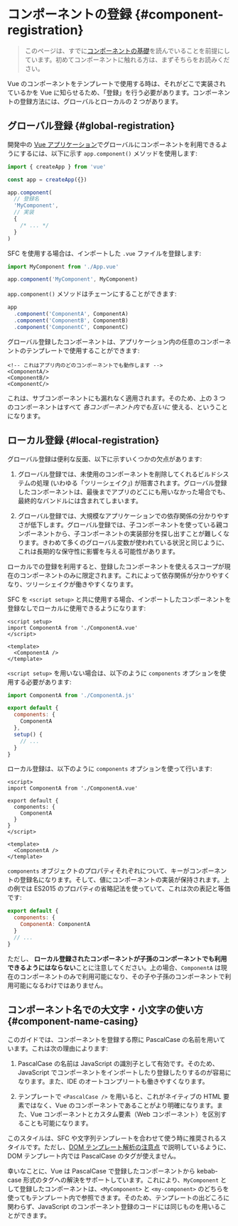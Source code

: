# コンポーネントの登録 {#component-registration}

> このページは、すでに[コンポーネントの基礎](/guide/essentials/component-basics)を読んでいることを前提にしています。初めてコンポーネントに触れる方は、まずそちらをお読みください。

<VueSchoolLink href="https://vueschool.io/lessons/vue-3-global-vs-local-vue-components" title="コンポーネントの登録について学ぶ Vue.js の無料レッスン"/>

Vue のコンポーネントをテンプレートで使用する時は、それがどこで実装されているかを Vue に知らせるため、「登録」を行う必要があります。コンポーネントの登録方法には、グローバルとローカルの 2 つがあります。

## グローバル登録 {#global-registration}

開発中の [Vue アプリケーション](/guide/essentials/application)でグローバルにコンポーネントを利用できるようにするには、以下に示す `app.component()` メソッドを使用します:

```js
import { createApp } from 'vue'

const app = createApp({})

app.component(
  // 登録名
  'MyComponent',
  // 実装
  {
    /* ... */
  }
)
```

SFC を使用する場合は、インポートした `.vue` ファイルを登録します:

```js
import MyComponent from './App.vue'

app.component('MyComponent', MyComponent)
```

`app.component()` メソッドはチェーンにすることができます:

```js
app
  .component('ComponentA', ComponentA)
  .component('ComponentB', ComponentB)
  .component('ComponentC', ComponentC)
```

グローバル登録したコンポーネントは、アプリケーション内の任意のコンポーネントのテンプレートで使用することができます:

```vue-html
<!-- これはアプリ内のどのコンポーネントでも動作します -->
<ComponentA/>
<ComponentB/>
<ComponentC/>
```

これは、サブコンポーネントにも漏れなく適用されます。そのため、上の 3 つのコンポーネントはすべて _各コンポーネント内でも互いに_ 使える、ということになります。

## ローカル登録 {#local-registration}

グローバル登録は便利な反面、以下に示すいくつかの欠点があります:

1. グローバル登録では、未使用のコンポーネントを削除してくれるビルドシステムの処理 (いわゆる「ツリーシェイク」) が阻害されます。グローバル登録したコンポーネントは、最後までアプリのどこにも用いなかった場合でも、最終的なバンドルには含まれてしまいます。

2. グローバル登録では、大規模なアプリケーションでの依存関係の分かりやすさが低下します。グローバル登録では、子コンポーネントを使っている親コンポーネントから、子コンポーネントの実装部分を探し出すことが難しくなります。きわめて多くのグローバル変数が使われている状況と同じように、これは長期的な保守性に影響を与える可能性があります。

ローカルでの登録を利用すると、登録したコンポーネントを使えるスコープが現在のコンポーネントのみに限定されます。これによって依存関係が分かりやすくなり、ツリーシェイクが働きやすくなります。

<div class="composition-api">

SFC を `<script setup>` と共に使用する場合、インポートしたコンポーネントを登録なしでローカルに使用できるようになります:

```vue
<script setup>
import ComponentA from './ComponentA.vue'
</script>

<template>
  <ComponentA />
</template>
```

 `<script setup>` を用いない場合は、以下のように `components` オプションを使用する必要があります:

```js
import ComponentA from './ComponentA.js'

export default {
  components: {
    ComponentA
  },
  setup() {
    // ...
  }
}
```

</div>
<div class="options-api">

ローカル登録は、以下のように `components` オプションを使って行います:

```vue
<script>
import ComponentA from './ComponentA.vue'

export default {
  components: {
    ComponentA
  }
}
</script>

<template>
  <ComponentA />
</template>
```

</div>

`components` オブジェクトのプロパティそれぞれについて、キーがコンポーネントの登録名になります。そして、値にコンポーネントの実装が保持されます。上の例では ES2015 のプロパティの省略記法を使っていて、これは次の表記と等価です:

```js
export default {
  components: {
    ComponentA: ComponentA
  }
  // ...
}
```

ただし、 **ローカル登録されたコンポーネントが子孫のコンポーネントでも利用できるようにはならない**ことに注意してください。上の場合、`ComponentA` は現在のコンポーネントのみで利用可能になり、その子や子孫のコンポーネントで利用可能になるわけではありません。

## コンポーネント名での大文字・小文字の使い方 {#component-name-casing}

このガイドでは、コンポーネントを登録する際に PascalCase の名前を用いています。これは次の理由によります:

1. PascalCase の名前は JavaScript の識別子として有効です。そのため、JavaScript でコンポーネントをインポートしたり登録したりするのが容易になります。また、IDE のオートコンプリートも働きやすくなります。

2. テンプレートで `<PascalCase />` を用いると、これがネイティブの HTML 要素ではなく、Vue のコンポーネントであることがより明確になります。また、Vue コンポーネントとカスタム要素（Web コンポーネント）を区別することも可能になります。

このスタイルは、SFC や文字列テンプレートを合わせて使う時に推奨されるスタイルです。ただし、[DOM テンプレート解析の注意点](/guide/essentials/component-basics#dom-template-parsing-caveats) で説明しているように、DOM テンプレート内では PascalCase のタグが使えません。

幸いなことに、Vue は PascalCase で登録したコンポーネントから kebab-case 形式のタグへの解決をサポートしています。これにより、`MyComponent` として登録したコンポーネントは、`<MyComponent>` と `<my-component>` のどちらを使ってもテンプレート内で参照できます。そのため、テンプレートの出どころに関わらず、JavaScript のコンポーネント登録のコードには同じものを用いることができます。
